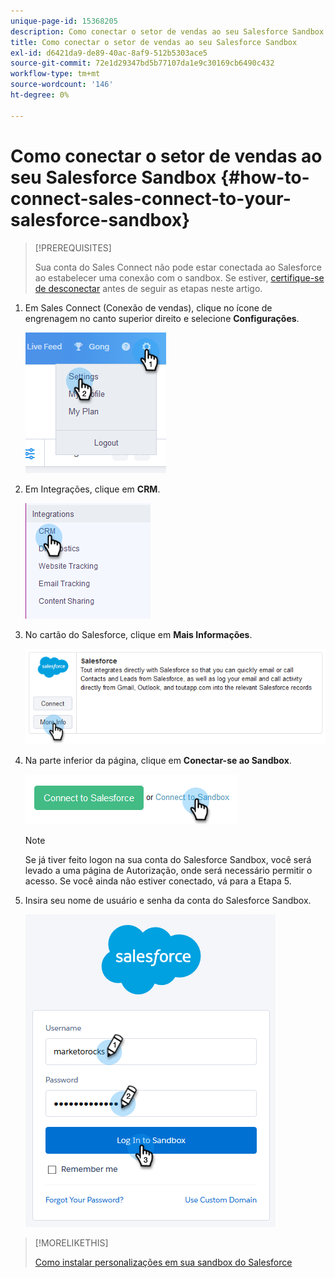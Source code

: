```yaml
---
unique-page-id: 15368205
description: Como conectar o setor de vendas ao seu Salesforce Sandbox - Documentos do Marketo - Documentação do produto
title: Como conectar o setor de vendas ao seu Salesforce Sandbox
exl-id: d6421da9-de89-40ac-8af9-512b5303ace5
source-git-commit: 72e1d29347bd5b77107da1e9c30169cb6490c432
workflow-type: tm+mt
source-wordcount: '146'
ht-degree: 0%

---
```


# Como conectar o setor de vendas ao seu Salesforce Sandbox {#how-to-connect-sales-connect-to-your-salesforce-sandbox}

>[!PREREQUISITES]
>
>Sua conta do Sales Connect não pode estar conectada ao Salesforce ao estabelecer uma conexão com o sandbox. Se estiver, [certifique-se de desconectar](/help/marketo/product-docs/marketo-sales-connect/crm/salesforce-integration/disconnect-salesforce-from-your-sales-connect-account.md) antes de seguir as etapas neste artigo.

1. Em Sales Connect (Conexão de vendas), clique no ícone de engrenagem no canto superior direito e selecione **Configurações**.

   ![](assets/one-2.png)

1. Em Integrações, clique em **CRM**.

   ![](assets/two-2.png)

1. No cartão do Salesforce, clique em **Mais Informações**.

   ![](assets/three-2.png)

1. Na parte inferior da página, clique em **Conectar-se ao Sandbox**.

   ![](assets/four-2.png)

   >[!NOTE]
   >
   >Se já tiver feito logon na sua conta do Salesforce Sandbox, você será levado a uma página de Autorização, onde será necessário permitir o acesso. Se você ainda não estiver conectado, vá para a Etapa 5.

1. Insira seu nome de usuário e senha da conta do Salesforce Sandbox.

   ![](assets/five-2.png)

>[!MORELIKETHIS]
>
>[Como instalar personalizações em sua sandbox do Salesforce](/help/marketo/product-docs/marketo-sales-connect/crm/salesforce-customization/how-to-install-customizations-in-your-salesforce-sandbox.md)
